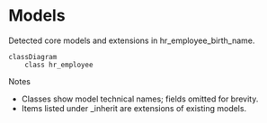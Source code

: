 # Models

Detected core models and extensions in hr_employee_birth_name.

```mermaid
classDiagram
    class hr_employee
```

Notes
- Classes show model technical names; fields omitted for brevity.
- Items listed under _inherit are extensions of existing models.
